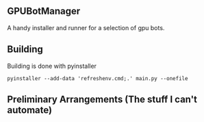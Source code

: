 ## GPUBotManager

A handy installer and runner for a selection of gpu bots.

## Building

Building is done with pyinstaller

`pyinstaller --add-data 'refreshenv.cmd;.' main.py --onefile`

## Preliminary Arrangements (The stuff I can't automate)

